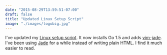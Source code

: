 ```yaml
---
date: "2015-08-29T13:59:51-07:00"
draft: false
title: "Updated Linux Setup Script"
image: "./images/logobig.jpg"
---
```


I've updated my [Linux setup script](../setting-up-linux-environment). It now installs Go 1.5 and adds [vim-jade](https://github.com/digitaltoad/vim-jade). I've been using [Jade](http://jade-lang.com/) for a while instead of writing plain HTML. I find it much easier to read.
